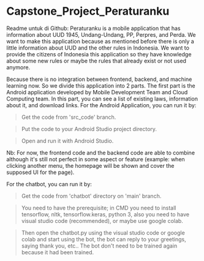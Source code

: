 # Capstone_Project_Peraturanku 

Readme untuk di Github:
Peraturanku is a mobile application that has information about UUD 1945, Undang-Undang, PP, Perpres, and Perda. We want to make this application because as mentioned before there is only a little information about UUD and the other rules in Indonesia. We want to provide the citizens of Indonesia this application so they have knowledge about some new rules or maybe the rules that already exist or not used anymore.

Because there is no integration between frontend, backend, and machine learning now. So we divide this application into 2 parts. The first part is the Android application developed by Mobile Development Team and Cloud Computing team. In this part, you can see a list of existing laws, information about it, and download links.
For the Android Application, you can run it by: 
> Get the code from 'src_code' branch. 

> Put the code to your Android Studio project directory.

> Open and run it with Android Studio.

Nb: For now, the frontend code and the backend code are able to combine although it's still not perfect in some aspect or feature (example: when clicking another menu, the homepage will be shown and cover the supposed UI for the page).


For the chatbot, you can run it by:
> Get the code from 'chatbot' directory on 'main' branch.

> You need to have the prerequisite; in CMD you need to install tensorflow, nltk, tensorflow.keras, python 3, also you need to have visual studio code (recommended),
or maybe use google colab.

> Then open the chatbot.py using the visual studio code or google colab and start using the bot, the bot can reply to your greetings, saying thank you, etc.. The bot don't need to be trained again because it had been trained.
